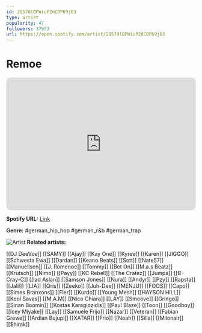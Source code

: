 ```yaml
---
id: 2Q570lQPWiuP2dCOP69jO3
type: artist
popularity: 47
followers: 37953
url: https://open.spotify.com/artist/2Q570lQPWiuP2dCOP69jO3
---
```

# Remoe

<iframe style="border-radius:12px" src="https://open.spotify.com/embed/artist/2Q570lQPWiuP2dCOP69jO3" width="100%" height="352" frameBorder="0" allowfullscreen="" allow="autoplay; clipboard-write; encrypted-media; fullscreen; picture-in-picture" loading="lazy"></iframe>

**Spotify URL:** [Link](https://open.spotify.com/artist/2Q570lQPWiuP2dCOP69jO3)

**Genre:**  #german_hip_hop #german_r&b #german_trap

![Artist](https://i.scdn.co/image/ab6761610000e5eb5e4bc1e3ddc79c5952361f00)
**Related artists:**

[[DJ DeeVoe]]
[[SAMY]]
[[Ajay]]
[[Kay One]]
[[Kyree]]
[[Karen]]
[[JIGGO]]
[[Schwesta Ewa]]
[[Dardan]]
[[Keano Beats]]
[[Sott]]
[[Nate57]]
[[Manuellsen]]
[[J. Romenoe]]
[[Tommy]]
[[Bet On]]
[[M.a.s Beatz]]
[[Krutsch]]
[[Nimo]]
[[Payy]]
[[KC Rebell]]
[[The Cratez]]
[[Jumpa]]
[[B-Cray-C]]
[[Iad Aslan]]
[[Samson Jones]]
[[Nura]]
[[Andyr]]
[[Pzy]]
[[Rapsta]]
[[Jalil]]
[[LIA]]
[[Qris]]
[[Zeeko]]
[[Juh-Dee]]
[[MENJU]]
[[FOOS]]
[[Capo]]
[[Simes Branxons]]
[[Fler]]
[[Kurdo]]
[[Young Mesh]]
[[HAYSON HILL]]
[[Kool Savas]]
[[M.A.M]]
[[Nico Chiara]]
[[LAY]]
[[Smoove]]
[[Gringo]]
[[Sinan Boomin]]
[[Kostas Karagiozidis]]
[[Paul Blaze]]
[[Toon]]
[[Goodboy]]
[[Icey Miyake]]
[[Lay]]
[[Samuele Frijo]]
[[Nazar]]
[[Veteran]]
[[Fabian Grewe]]
[[Ardian Bujupi]]
[[XATAR]]
[[Frio]]
[[Noah]]
[[Silla]]
[[Milonair]]
[[$hirak]]
